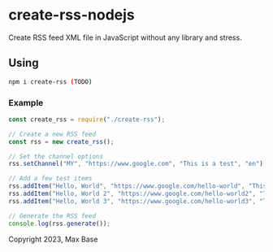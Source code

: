 # create-rss-nodejs

Create RSS feed XML file in JavaScript without any library and stress.

## Using

```bash
npm i create-rss (TODO)
```

### Example

```javascript
const create_rss = require("./create-rss");

// Create a new RSS feed
const rss = new create_rss();

// Set the channel options
rss.setChannel("MY", "https://www.google.com", "This is a test", "en");

// Add a few test items
rss.addItem("Hello, World", "https://www.google.com/hello-world", "This is a hello-world test!");
rss.addItem("Hello, World 2", "https://www.google.com/hello-world2", "This is a hello-world test!");
rss.addItem("Hello, World 3", "https://www.google.com/hello-world3", "This is a hello-world test!");

// Generate the RSS feed
console.log(rss.generate());
```

Copyright 2023, Max Base
